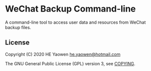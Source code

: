 # WeChat Backup Command-line

A command-line tool to access user data and resources from WeChat backup files.

## License

Copyright (C) 2020 HE Yaowen <he.yaowen@hotmail.com>

The GNU General Public License (GPL) version 3, see [COPYING](./COPYING).
